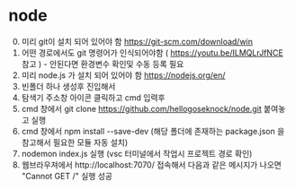 # node

0. 미리 git이 설치 되어 있어야 함 https://git-scm.com/download/win
1. 어떤 경로에서도 git 명령어가 인식되어야함 ( https://youtu.be/ILMQLrJfNCE 참고 ) -  안된다면 환경변수 확인및 수동 등록 필요
2. 미리 node.js 가 설치 되어 있어야 함 https://nodejs.org/en/
3. 빈폴더 하나 생성후 진입해서
4. 탐색기 주소창 아이콘 클릭하고 cmd 입력후 
5. cmd 창에서 git clone https://github.com/hellogoseknock/node.git 붙여놓고 실행
6. cmd 창에서 npm install --save-dev (해당 폴더에 존재하는 package.json 을 참고해서 필요한 모듈 자동 설치)
7. nodemon index.js 실행 (vsc 터미널에서 작업시 프로젝트 경로 확인)
8. 웹브라우져에서 http://localhost:7070/ 접속해서 다음과 같은 메시지가 나오면 "Cannot GET /" 실행 성공


